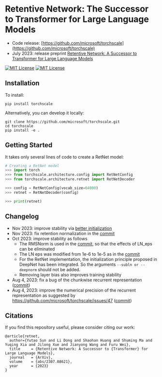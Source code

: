 # Retentive Network: The Successor to Transformer for Large Language Models

- Code release: [https://github.com/microsoft/torchscale](https://github.com/microsoft/torchscale)
- July 2023: release preprint [Retentive Network: A Successor to Transformer for Large Language Models](https://arxiv.org/abs/2307.08621)

<p>
  <a href="https://github.com/microsoft/torchscale/blob/main/LICENSE"><img alt="MIT License" src="https://img.shields.io/badge/license-MIT-blue.svg" /></a>
  <a href="https://pypi.org/project/torchscale"><img alt="MIT License" src="https://badge.fury.io/py/torchscale.svg" /></a>
</p>

## Installation

To install:
```
pip install torchscale
```

Alternatively, you can develop it locally:
```
git clone https://github.com/microsoft/torchscale.git
cd torchscale
pip install -e .
```

## Getting Started

It takes only several lines of code to create a RetNet model:

```python
# Creating a RetNet model
>>> import torch
>>> from torchscale.architecture.config import RetNetConfig
>>> from torchscale.architecture.retnet import RetNetDecoder

>>> config = RetNetConfig(vocab_size=64000)
>>> retnet = RetNetDecoder(config)

>>> print(retnet)
```

## Changelog

- Nov 2023: improve stability via [better initialization](https://github.com/microsoft/torchscale/commit/ff7c1f286503a4aa84ee90dbd68ee4d5af465d12)
- Nov 2023: fix retention normalization in the [commit](https://github.com/microsoft/torchscale/commit/fdd8838a756c7c435d7f8a1e4303e150dfac7442)
- Oct 2023: improve stability as follows
  - The RMSNorm is used in the [commit](https://github.com/microsoft/torchscale/commit/5c89ffbeea3ba458a865a569f947bf82cca50090), so that the effects of LN_eps can be eliminated
  - The LN eps was modified from 1e-6 to 1e-5 as in the [commit](https://github.com/microsoft/torchscale/commit/d1fefe9c22bad07535f56c4c461b94588dd8cc84)
  - For the RetNet implementation, the initialization principle proposed in DeepNet has been integrated. So the arguments `--subln or --deepnorm` should not be added.
  - Removing layer bias also improves training stability
- Aug 4, 2023: fix a bug of the chunkwise recurrent representation ([commit](https://github.com/microsoft/torchscale/commit/0b1f113985a0339bc322b0c7df91be0f745cb311))
- Aug 4, 2023: improve the numerical precision of the recurrent representation as suggested by https://github.com/microsoft/torchscale/issues/47 ([commit](https://github.com/microsoft/torchscale/commit/7f0bf80a7e41e6fe2d3bf1fda570fbbf8ecc13a4))

## Citations

If you find this repository useful, please consider citing our work:

```
@article{retnet,
  author={Yutao Sun and Li Dong and Shaohan Huang and Shuming Ma and Yuqing Xia and Jilong Xue and Jianyong Wang and Furu Wei},
  title     = {Retentive Network: A Successor to {Transformer} for Large Language Models},
  journal   = {ArXiv},
  volume    = {abs/2307.08621},
  year      = {2023}
}
```
